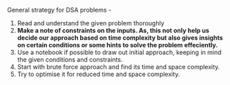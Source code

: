 
General strategy for DSA problems -

1. Read and understand the given problem thoroughly
2. **Make a note of constraints on the inputs. As, this not only help us decide our approach based on time complexity but also gives insights on certain conditions or some hints to solve the problem effeciently.**
3. Use a notebook if possible to draw out initial approach, keeping in mind the given conditions and constraints.
4. Start with brute force approach and find its time and space complexity.
5. Try to optimise it for reduced time and space complexity.